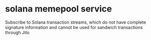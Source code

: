 # solana memepool service

Subscribe to Solana transaction streams, which do not have complete signature information and cannot be used for sandwich transactions through Jito
